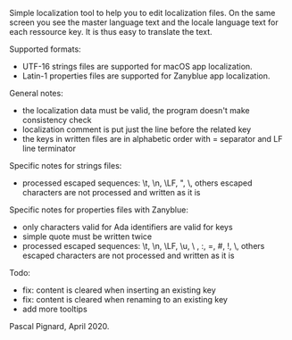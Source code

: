 Simple localization tool to help you to edit localization files.
On the same screen you see the master language text and the locale language text for each ressource key.
It is thus easy to translate the text.

Supported formats:
- UTF-16 strings files are supported for macOS app localization.
- Latin-1 properties files are supported for Zanyblue app localization.

General notes:
- the localization data must be valid, the program doesn't make consistency check
- localization comment is put just the line before the related key
- the keys in written files are in alphabetic order with = separator and LF line terminator

Specific notes for strings files:
- processed escaped sequences: \t, \n, \LF, \", \\,
  others escaped characters are not processed and written as it is

Specific notes for properties files with Zanyblue:
- only characters valid for Ada identifiers are valid for keys
- simple quote must be written twice
- processed escaped sequences: \t, \n, \LF, \u, \ , \:, \=, \#, \!, \\,
  others escaped characters are not processed and written as it is

Todo:
- fix: content is cleared when inserting an existing key
- fix: content is cleared when renaming to an existing key
- add more tooltips

Pascal Pignard, April 2020.
